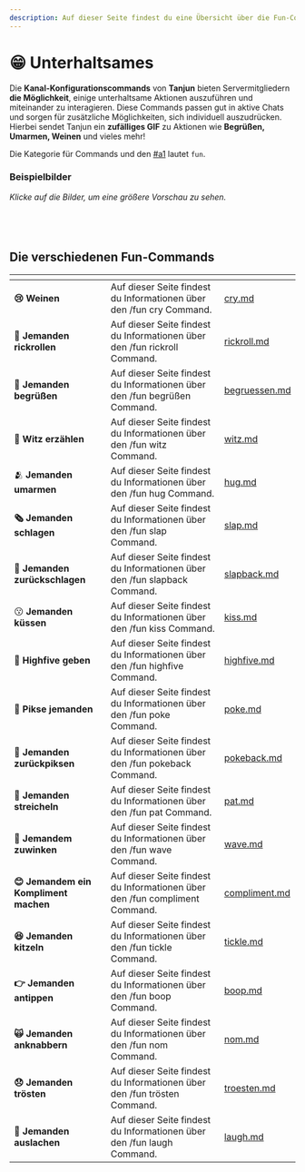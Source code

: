 ```yaml
---
description: Auf dieser Seite findest du eine Übersicht über die Fun-Commands.
---
```


# 😁 Unterhaltsames

Die **Kanal-Konfigurationscommands** von **Tanjun** bieten Servermitgliedern **die Möglichkeit**, einige unterhaltsame Aktionen auszuführen und miteinander zu interagieren. Diese Commands passen gut in aktive Chats und sorgen für zusätzliche Möglichkeiten, sich individuell auszudrücken. Hierbei sendet Tanjun ein **zufälliges GIF** zu Aktionen wie **Begrüßen, Umarmen, Weinen** und vieles mehr!

Die Kategorie für Commands und den [#a1](../all.md#a1 "mention") lautet `fun`.

### Beispielbilder <a href="#a0.1" id="a0.1"></a>

_Klicke auf die Bilder, um eine größere Vorschau zu sehen._

<div data-full-width="true">

<figure><img src="https://img.arion2000.xyz/r/JrM003rvGa.png" alt=""><figcaption></figcaption></figure>

 

<figure><img src="https://img.arion2000.xyz/r/6d6O8SaNXn.png" alt=""><figcaption></figcaption></figure>

 

<figure><img src="https://img.arion2000.xyz/r/cEVqpywcfm.png" alt=""><figcaption></figcaption></figure>

 

<figure><img src="https://img.arion2000.xyz/r/i6LF9al3G2.png" alt=""><figcaption></figcaption></figure>

</div>

## Die verschiedenen Fun-Commands <a href="#a1" id="a1"></a>

<table data-view="cards"><thead><tr><th></th><th></th><th data-hidden data-card-target data-type="content-ref"></th></tr></thead><tbody><tr><td><strong>😢 Weinen</strong></td><td>Auf dieser Seite findest du Informationen über den /fun cry Command.</td><td><a href="cry.md">cry.md</a></td></tr><tr><td><strong>🎸 Jemanden rickrollen</strong></td><td>Auf dieser Seite findest du Informationen über den /fun rickroll Command.</td><td><a href="rickroll.md">rickroll.md</a></td></tr><tr><td><strong>🤚 Jemanden begrüßen</strong></td><td>Auf dieser Seite findest du Informationen über den /fun begrüßen Command.</td><td><a href="begruessen.md">begruessen.md</a></td></tr><tr><td>🤦 <strong>Witz erzählen</strong></td><td>Auf dieser Seite findest du Informationen über den /fun witz Command.</td><td><a href="witz.md">witz.md</a></td></tr><tr><td>🫂 <strong>Jemanden umarmen</strong></td><td>Auf dieser Seite findest du Informationen über den /fun hug Command.</td><td><a href="hug.md">hug.md</a></td></tr><tr><td><strong>🗞️ Jemanden schlagen</strong></td><td>Auf dieser Seite findest du Informationen über den /fun slap Command.</td><td><a href="slap.md">slap.md</a></td></tr><tr><td><strong>🔂 Jemanden zurückschlagen</strong></td><td>Auf dieser Seite findest du Informationen über den /fun slapback Command.</td><td><a href="slapback.md">slapback.md</a></td></tr><tr><td>😗 <strong>Jemanden küssen</strong></td><td>Auf dieser Seite findest du Informationen über den /fun kiss Command.</td><td><a href="kiss.md">kiss.md</a></td></tr><tr><td><strong>👐 Highfive geben</strong></td><td>Auf dieser Seite findest du Informationen über den /fun highfive Command.</td><td><a href="highfive.md">highfive.md</a></td></tr><tr><td><strong>📌 Pikse jemanden</strong></td><td>Auf dieser Seite findest du Informationen über den /fun poke Command.</td><td><a href="poke.md">poke.md</a></td></tr><tr><td><strong>🔂 Jemanden zurückpiksen</strong></td><td>Auf dieser Seite findest du Informationen über den /fun pokeback Command.</td><td><a href="pokeback.md">pokeback.md</a></td></tr><tr><td><strong>🤗 Jemanden streicheln</strong></td><td>Auf dieser Seite findest du Informationen über den /fun pat Command.</td><td><a href="pat.md">pat.md</a></td></tr><tr><td><strong>👋 Jemandem zuwinken</strong></td><td>Auf dieser Seite findest du Informationen über den /fun wave Command.</td><td><a href="wave.md">wave.md</a></td></tr><tr><td><strong>😊 Jemandem ein Kompliment machen</strong></td><td>Auf dieser Seite findest du Informationen über den /fun compliment Command.</td><td><a href="compliment.md">compliment.md</a></td></tr><tr><td><strong>😆 Jemanden kitzeln</strong></td><td>Auf dieser Seite findest du Informationen über den /fun tickle Command.</td><td><a href="tickle.md">tickle.md</a></td></tr><tr><td><strong>👉 Jemanden antippen</strong></td><td>Auf dieser Seite findest du Informationen über den /fun boop Command.</td><td><a href="boop.md">boop.md</a></td></tr><tr><td><strong>🙀 Jemanden anknabbern</strong></td><td>Auf dieser Seite findest du Informationen über den /fun nom Command.</td><td><a href="nom.md">nom.md</a></td></tr><tr><td><strong>😞 Jemanden trösten</strong></td><td>Auf dieser Seite findest du Informationen über den /fun trösten Command.</td><td><a href="troesten.md">troesten.md</a></td></tr><tr><td><strong>🤣 Jemanden auslachen</strong></td><td>Auf dieser Seite findest du Informationen über den /fun laugh Command.</td><td><a href="laugh.md">laugh.md</a></td></tr></tbody></table>
